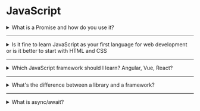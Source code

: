 # JavaScript

<details>
<summary>What is a Promise and how do you use it?</summary>

Normally, JavaScript executes statements one at a time. It will not continue with the next statement until the last one has been executed. A Promise is a piece of code that _promises_ to return some data later. This allows you to execute code in a returned Promise _asynchronously_ from the rest of your code. More importantly, once your Promise resolves (that is: It returns the data it promised to return earlier), you can use this result in chained code.

There are two ways to use Promises. The first one is by chaining a function that will be executed when the Promise resolves with the data it promised. The example below showcases a use case where we do a request to an API, then use the result of that API call. `getPolarBears` is the function that _promises_ to return a list of polar bears. The Promise resolves when the `resolve` function is called. When the Promise resolves, the function you passed to the chained `.then(..)` will be called with the result.

```js
const baseUrl = 'http://example.com';
function getPolarBears() {
  return new Promise((resolve, reject) => {
    const req = new XMLHttpRequest();
    req.open('GET', `${baseUrl}/polar-bears`, false); // Synchronous
    req.send(null);
    resolve(JSON.parse(req.responseText));
  });
}

function doStuff() {
  getPolarBears().then((polarBears) => {
    for (const polarBear of polarBears) {
      polarBear.tickle();
    }
  });
}
```

Alternatively, you can prefix a function definition with `async` to create a function that returns a Promise. You can use `await` in such a function to wait on the result of another Promise.

```js
// Use the getPolarBears function from above

async function doStuff() {
  const polarBears = await getPolarBears();
  for (const polarBear of polarBears) {
    polarBear.tickle();
  }
}
```

</details>

---

<details>
<summary>Is it fine to learn JavaScript as your first language for web development or is it better to start with HTML and CSS</summary>

Learn HTML and CSS first. Many take HTML and CSS understanding for granted. But without a clear understanding of the DOM and CSS you will struggle as a Web Developer. Not being able to cleanly and effectively assemble your layout with a stable set of styles can easily turn a 1-day task into a 2-week nightmare.

The big misnomer is that many individuals learn things just enough to be able to Google if they get stuck. CSS isn't one of those things. You can't Google your way out of a CSS bug. The only way is to understand how the cascade works. Once you fully understand CSS then move on to JavaScript.

</details>

---

<details>
<summary>Which JavaScript framework should I learn? Angular, Vue, React?</summary>
  
All three frameworks are front end frameworks that help developers make single page applications(SPA's) so it's less a matter of which framework should you learn and more a matter of which framework is best suited to your liking and understanding. There are pros and cons to all three and determining which one is better will vary from person to person. Ultimately all three are being widely used and there is no right or wrong choice for which framework to learn.

For some general guidance - Vue is the newest of the three frameworks and is gaining popularity for its ease of use and scalability. Angular was developed by Google and is the oldest of the three and therefore has the largest community since its been around the longest. React was developed by Facebook and currently seems to have the most buzz and popularity. Angular has a bit more structure to it where as React, although still a framework, has some behavior built in that makes it act somewhat like a library (see below for the difference between a library and a framework).

</details>

---

<details>
<summary>What's the difference between a library and a framework?</summary>
  
A library acts as a "toolbox" with built in resources (e.g. functions, methods, markup templates). There is flexibility in using a library in which the developer can install a library, and pick and choose which resources to use. Using a library helps a developer faciltite processes in their code without having to type everthing from scratch. This is especially helpful for processes that are commonly needed and used but do not pertain to the core functionality of the application/software that a developer is building. Just like any tool, if used in the right context a library can help a developer save time and focus more on the code that is pertinent to the end goal/final product.

A framework is more rigid and structured in comparsion to a library. Frameworks act more as a governing entity with a set of rules and guidelines that a devopler must follow in order to use the framework and its built in functionality. Similar to a library, a framework helps faciltate certain processes to build an application. However, using a framework effectively requires a greater understanding of how the ecosystem of the framework behaves with all its built-in properites and methods that it comes with. One thing to keep mind is a developer can use certain libraries within a framework.

When trying to understand the difference between a library and a framework, a helpful analogy is to think of building a house. If you had to build a house on your own you could either build it from scratch with the help of using various tools (i.e. libraries) or you could have a pre-fabricated structure (i.e framework) in which the outer structure, interior wall framing and piping are already constructed in place and it's up to you to then build out the rest of the home within the confines of what is already built (i.e. working within the "ecosystem" of the home). You could of course use some tools (libraries) when working in the pre-fabricated home (framework) but only certain tools will work.

</details>

---

<details>
<summary>What is async/await?</summary>
  
Async and await are 2 keywords in JS (not only, as they are present also in other languages like C#) which changed the game with callbacks etc.

In reality, `async function` is wrapping the function into the `Promise` (read about Promises above).

When `async function` returns the value it really makes `resolve(returnedValue)` and when the `async function` throws an error it really makes `reject(error)`.

What it really means? Consider 2 way of doing some stuff.

```js
function resultWithPromise() {
  return new Promise((resolve, reject) => {
    resolve('Result');
  });
}

async function resultWithAsync() {
  return 'Result';
}

async function checkIt() {
  console.log(await resultWithAsync()); // -> Result
  console.log(await resultWithPromise()); // -> Result

  resultWithPromise().then((result) => console.log(result)); // -> Result
  resultWithAsync().then((result) => console.log(result)); // -> Result
}
```

As you can see above - as the result of async returning the promise and await resolving the promise, you can `await` on `Promise` and do `.then` on `async function`.

Generally it is considered that using `async` and `await` makes code much cleaner because you are not nesting with `.then` and `.catch`.

One last thing about `.catch`. Using `await funcReturningPromise` may throw an error if promise will be rejected, so to prevent runtime errors you can wrap it in `try {} catch (e) {}`.

</details>
